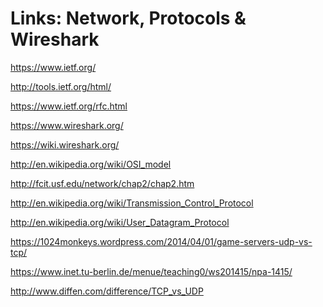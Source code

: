 Links: Network, Protocols & Wireshark
====

https://www.ietf.org/

http://tools.ietf.org/html/

https://www.ietf.org/rfc.html

https://www.wireshark.org/

https://wiki.wireshark.org/

http://en.wikipedia.org/wiki/OSI_model

http://fcit.usf.edu/network/chap2/chap2.htm

http://en.wikipedia.org/wiki/Transmission_Control_Protocol

http://en.wikipedia.org/wiki/User_Datagram_Protocol

https://1024monkeys.wordpress.com/2014/04/01/game-servers-udp-vs-tcp/

https://www.inet.tu-berlin.de/menue/teaching0/ws201415/npa-1415/

http://www.diffen.com/difference/TCP_vs_UDP
